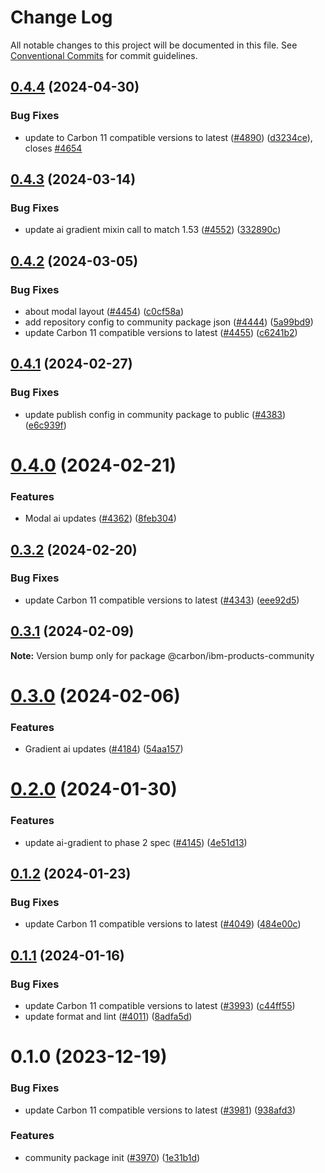 # Change Log

All notable changes to this project will be documented in this file.
See [Conventional Commits](https://conventionalcommits.org) for commit guidelines.

## [0.4.4](https://github.com/carbon-design-system/ibm-products/compare/@carbon/ibm-products-community@0.4.3...@carbon/ibm-products-community@0.4.4) (2024-04-30)


### Bug Fixes

* update to Carbon 11 compatible versions to latest ([#4890](https://github.com/carbon-design-system/ibm-products/issues/4890)) ([d3234ce](https://github.com/carbon-design-system/ibm-products/commit/d3234ceda60feb704b11d5f7c7270b430a11a499)), closes [#4654](https://github.com/carbon-design-system/ibm-products/issues/4654)





## [0.4.3](https://github.com/carbon-design-system/ibm-products/compare/@carbon/ibm-products-community@0.4.2...@carbon/ibm-products-community@0.4.3) (2024-03-14)


### Bug Fixes

* update ai gradient mixin call to match 1.53 ([#4552](https://github.com/carbon-design-system/ibm-products/issues/4552)) ([332890c](https://github.com/carbon-design-system/ibm-products/commit/332890c9deceb0a38facfbf71dfadb66ca66f816))





## [0.4.2](https://github.com/carbon-design-system/ibm-products/compare/@carbon/ibm-products-community@0.4.1...@carbon/ibm-products-community@0.4.2) (2024-03-05)


### Bug Fixes

* about modal layout ([#4454](https://github.com/carbon-design-system/ibm-products/issues/4454)) ([c0cf58a](https://github.com/carbon-design-system/ibm-products/commit/c0cf58a1e78a4ee8f66b551d39b5705fecd4674e))
* add repository config to community package json ([#4444](https://github.com/carbon-design-system/ibm-products/issues/4444)) ([5a99bd9](https://github.com/carbon-design-system/ibm-products/commit/5a99bd994c91da197e17f564d917a6e1249d827f))
* update Carbon 11 compatible versions to latest ([#4455](https://github.com/carbon-design-system/ibm-products/issues/4455)) ([c6241b2](https://github.com/carbon-design-system/ibm-products/commit/c6241b26e01eecd080d25ec3e2c6ca060a258e1d))





## [0.4.1](https://github.com/carbon-design-system/ibm-products/compare/@carbon/ibm-products-community@0.4.0...@carbon/ibm-products-community@0.4.1) (2024-02-27)


### Bug Fixes

* update publish config in community package to public ([#4383](https://github.com/carbon-design-system/ibm-products/issues/4383)) ([e6c939f](https://github.com/carbon-design-system/ibm-products/commit/e6c939f7f2c4964f9abf0cb26f75647c3f6d502e))





# [0.4.0](https://github.com/carbon-design-system/ibm-products/compare/@carbon/ibm-products-community@0.3.2...@carbon/ibm-products-community@0.4.0) (2024-02-21)


### Features

* Modal ai updates ([#4362](https://github.com/carbon-design-system/ibm-products/issues/4362)) ([8feb304](https://github.com/carbon-design-system/ibm-products/commit/8feb30433371c129652b85f357c3c89de915949a))





## [0.3.2](https://github.com/carbon-design-system/ibm-products/compare/@carbon/ibm-products-community@0.3.1...@carbon/ibm-products-community@0.3.2) (2024-02-20)


### Bug Fixes

* update Carbon 11 compatible versions to latest ([#4343](https://github.com/carbon-design-system/ibm-products/issues/4343)) ([eee92d5](https://github.com/carbon-design-system/ibm-products/commit/eee92d57859056e07851607e67f5d81a00c3c57a))





## [0.3.1](https://github.com/carbon-design-system/ibm-products/compare/@carbon/ibm-products-community@0.3.0...@carbon/ibm-products-community@0.3.1) (2024-02-09)

**Note:** Version bump only for package @carbon/ibm-products-community





# [0.3.0](https://github.com/carbon-design-system/ibm-products/compare/@carbon/ibm-products-community@0.2.0...@carbon/ibm-products-community@0.3.0) (2024-02-06)


### Features

* Gradient ai updates ([#4184](https://github.com/carbon-design-system/ibm-products/issues/4184)) ([54aa157](https://github.com/carbon-design-system/ibm-products/commit/54aa15705d613a03361476a522e242d9ff3ea5b6))





# [0.2.0](https://github.com/carbon-design-system/ibm-products/compare/@carbon/ibm-products-community@0.1.2...@carbon/ibm-products-community@0.2.0) (2024-01-30)


### Features

* update ai-gradient to phase 2 spec ([#4145](https://github.com/carbon-design-system/ibm-products/issues/4145)) ([4e51d13](https://github.com/carbon-design-system/ibm-products/commit/4e51d132ae60b7aa154eaa433b1a58cdd98fbca2))





## [0.1.2](https://github.com/carbon-design-system/ibm-products/compare/@carbon/ibm-products-community@0.1.1...@carbon/ibm-products-community@0.1.2) (2024-01-23)


### Bug Fixes

* update Carbon 11 compatible versions to latest ([#4049](https://github.com/carbon-design-system/ibm-products/issues/4049)) ([484e00c](https://github.com/carbon-design-system/ibm-products/commit/484e00c29732922fa62f4489322250c27fde0c06))





## [0.1.1](https://github.com/carbon-design-system/ibm-products/compare/@carbon/ibm-products-community@0.1.0...@carbon/ibm-products-community@0.1.1) (2024-01-16)


### Bug Fixes

* update Carbon 11 compatible versions to latest ([#3993](https://github.com/carbon-design-system/ibm-products/issues/3993)) ([c44ff55](https://github.com/carbon-design-system/ibm-products/commit/c44ff558cc753821289bec1b4a14d96c8bc42b46))
* update format and lint ([#4011](https://github.com/carbon-design-system/ibm-products/issues/4011)) ([8adfa5d](https://github.com/carbon-design-system/ibm-products/commit/8adfa5d49b7d5fac53fe1e336c28ee7ad4f29503))





# 0.1.0 (2023-12-19)


### Bug Fixes

* update Carbon 11 compatible versions to latest ([#3981](https://github.com/carbon-design-system/ibm-products/issues/3981)) ([938afd3](https://github.com/carbon-design-system/ibm-products/commit/938afd379ab0958c6dba631d0b101d3699ce138b))


### Features

* community package init ([#3970](https://github.com/carbon-design-system/ibm-products/issues/3970)) ([1e31b1d](https://github.com/carbon-design-system/ibm-products/commit/1e31b1def264deaea066e270c49b35c970af5eda))

